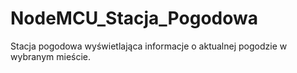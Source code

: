 # NodeMCU_Stacja_Pogodowa
 Stacja pogodowa wyświetlająca informacje o aktualnej pogodzie w wybranym mieście.
